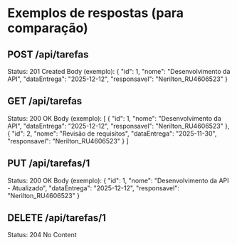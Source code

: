 # Exemplos de respostas (para comparação)

## POST /api/tarefas
Status: 201 Created
Body (exemplo):
{
  "id": 1,
  "nome": "Desenvolvimento da API",
  "dataEntrega": "2025-12-12",
  "responsavel": "Nerilton_RU4606523"
}

## GET /api/tarefas
Status: 200 OK
Body (exemplo):
[
  {
    "id": 1,
    "nome": "Desenvolvimento da API",
    "dataEntrega": "2025-12-12",
    "responsavel": "Nerilton_RU4606523"
  },
  {
    "id": 2,
    "nome": "Revisão de requisitos",
    "dataEntrega": "2025-11-30",
    "responsavel": "Nerilton_RU4606523"
  }
]

## PUT /api/tarefas/1
Status: 200 OK
Body (exemplo):
{
  "id": 1,
  "nome": "Desenvolvimento da API - Atualizado",
  "dataEntrega": "2025-12-12",
  "responsavel": "Nerilton_RU4606523"
}

## DELETE /api/tarefas/1
Status: 204 No Content
